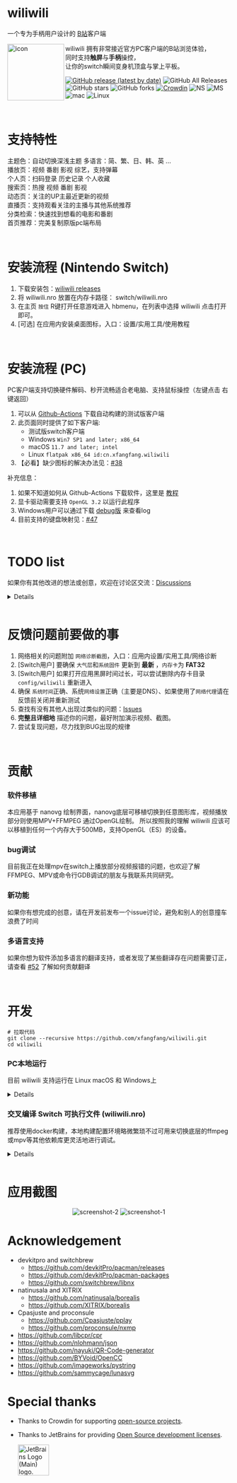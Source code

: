 # wiliwili

一个专为手柄用户设计的 [B站](https://www.bilibili.com)客户端

<img src="resources/svg/cn.xfangfang.wiliwili.svg" alt="icon" height="128" width="128" align="left">

wiliwili 拥有非常接近官方PC客户端的B站浏览体验，  
同时支持**触屏**与**手柄**操控，  
让你的switch瞬间变身机顶盒与掌上平板。
<br>

[![GitHub release (latest by date)](https://img.shields.io/github/v/release/xfangfang/wiliwili)](https://github.com/xfangfang/wiliwili/releases) ![GitHub All Releases](https://img.shields.io/github/downloads/xfangfang/wiliwili/total) ![GitHub stars](https://img.shields.io/github/stars/xfangfang/wiliwili?style=flat) ![GitHub forks](https://img.shields.io/github/forks/xfangfang/wiliwili) [![Crowdin](https://badges.crowdin.net/wiliwili/localized.svg)](https://crowdin.com/project/wiliwili) ![NS](https://img.shields.io/badge/-Nintendo%20Switch-e4000f?style=flat&logo=Nintendo%20Switch) ![MS](https://img.shields.io/badge/-Windows-357ec7?style=flat&logo=Windows) ![mac](https://img.shields.io/badge/-macOS-black?style=flat&logo=Apple) ![Linux](https://img.shields.io/badge/-Linux-lightgrey?style=flat&logo=Linux)

<br>

# 支持特性

主题色：自动切换深浅主题
多语言：简、繁、日、韩、英 ...   
播放页：视频 番剧 影视 综艺，支持弹幕  
个人页：扫码登录 历史记录 个人收藏  
搜索页：热搜 视频 番剧 影视  
动态页：关注的UP主最近更新的视频  
直播页：支持观看关注的主播与其他系统推荐  
分类检索：快速找到想看的电影和番剧  
首页推荐：完美复制原版pc端布局

<br>

# 安装流程 (Nintendo Switch)

1. 下载安装包：[wiliwili releases](https://github.com/xfangfang/wiliwili/releases)
2. 将 wiliwili.nro 放置在内存卡路径： switch/wiliwili.nro
3. 在主页 `按住` R键打开任意游戏进入 hbmenu，在列表中选择 wiliwili 点击打开即可。
4. [可选] 在应用内安装桌面图标，入口：设置/实用工具/使用教程

<br>

# 安装流程 (PC)

PC客户端支持切换硬件解码、秒开流畅适合老电脑、支持鼠标操控（左键点击 右键返回）

1. 可以从 [Github-Actions](https://github.com/xfangfang/wiliwili/actions/workflows/build.yaml) 下载自动构建的测试版客户端
2. 此页面同时提供了如下客户端:
    - 测试版switch客户端
    - Windows `Win7 SP1 and later; x86_64`
    - macOS `11.7 and later; intel`
    - Linux `flatpak x86_64 id:cn.xfangfang.wiliwili`
3. 【必看】缺少图标的解决办法见：[#38](https://github.com/xfangfang/wiliwili/discussions/38)

补充信息：

1. 如果不知道如何从 Github-Actions 下载软件，这里是 [教程](https://xfangfang.github.io/036)
2. 显卡驱动需要支持 `OpenGL 3.2` 以运行此程序
3. Windows用户可以通过下载 [debug版](https://github.com/xfangfang/DIY/actions/workflows/wiliwili_win_debug.yml) 来查看log
4. 目前支持的键盘映射见：[#47](https://github.com/xfangfang/wiliwili/discussions/47)

<br>

# TODO list

如果你有其他改进的想法或创意，欢迎在讨论区交流：[Discussions](https://github.com/xfangfang/wiliwili/discussions/categories/ideas)

<details>

- [x] 初步完成底层基础组件、首页各类推荐视频、用户视频播放页
- [x] 微调页面、解决播放器启动速度慢、解决播放页面退出卡顿
- [x] 临时解决异步加载导致的空指针问题（图片异步加载某些情况还会出现问题，待修复）
- [x] 添加番剧/影视播放、添加扫码登录、播放历史、用户收藏夹（收藏夹相关部分工作不稳定）
- [x] 初步添加搜索
- [x] 播放页新增分集与UP主最新投稿
- [x] 完善视频播放页用户评论内容
- [x] 重构图片异步加载逻辑
- [x] 解决收藏夹、搜索页某些情况导致闪退的问题
- [x] 完善搜索页：番剧、影视 转为竖图
- [x] 完善播放页投稿列表：调整结构、自动加载下一页
- [ ] 播放页展示合集与推荐
- [x] 添加动态页
- [x] 添加视频检索页
- [x] 完善设置页
- [ ] 弹幕相关设置
- [x] 点赞、投币、收藏
- [x] 拖拽调节进度
- [x] 增加单手模式使用一个手柄来控制播放器
- [ ] 安装图标时检查wiliwili位置
- [ ] NSP forwarder自动检查多个位置的nro文件，避免无法打开
- [x] 增加设置使首页无法通过返回退出，避免误触
- [x] 使用教程添加未指明的快捷键说明
- [x] 重压摇杆临时快进
- [ ] 搜索支持搜索用户
- [ ] 支持切换按键图标
- [x] 应用内多语言切换
- [ ] 一键三连
- [ ] 重构搜索页面

</details>

<br>

# 反馈问题前要做的事

1. 网络相关的问题附加 `网络诊断截图`，入口：应用内设置/实用工具/网络诊断
2. [Switch用户] 要确保 `大气层`和`系统固件` 更新到 **最新** ，`内存卡`为 **FAT32**
3. [Switch用户] 如果打开应用黑屏时间过长，可以尝试删除内存卡目录 `config/wiliwili` 重新进入
4. 确保 `系统时间`正确、系统`网络设置`正确（主要是DNS）、如果使用了`网络代理`请在反馈前关闭并重新测试
5. 查找有没有其他人出现过类似的问题：[Issues](https://github.com/xfangfang/wiliwili/issues?q=is%3Aissue)
6. **完整且详细地** 描述你的问题，最好附加演示视频、截图。
7. 尝试复现问题，尽力找到BUG出现的规律

<br>

# 贡献

### 软件移植

本应用基于 nanovg 绘制界面，nanovg底层可移植切换到任意图形库，视频播放部分则使用MPV+FFMPEG 通过OpenGL绘制。
所以按照我的理解 wiliwili 应该可以移植到任何一个内存大于500MB，支持OpenGL（ES）的设备。

### bug调试

目前我正在处理mpv在switch上播放部分视频报错的问题，也欢迎了解 FFMPEG、MPV或命令行GDB调试的朋友与我联系共同研究。

### 新功能

如果你有想完成的创意，请在开发前发布一个issue讨论，避免和别人的创意撞车浪费了时间

### 多语言支持

如果你想为软件添加多语言的翻译支持，或者发现了某些翻译存在问题需要订正，请查看 [#52](https://github.com/xfangfang/wiliwili/issues/52)
了解如何贡献翻译

<br>

# 开发

```shell
# 拉取代码
git clone --recursive https://github.com/xfangfang/wiliwili.git
cd wiliwili
```

### PC本地运行

目前 wiliwili 支持运行在 Linux macOS 和 Windows上

<details>

构建出来的客户端某些图标缺失，请参考：[#38](https://github.com/xfangfang/wiliwili/discussions/38)

#### macOS

```shell
# macOS: install dependencies
brew install mpv

cmake -B build -DPLATFORM_DESKTOP=ON
make -C build wiliwili -j$(sysctl -n hw.ncpu)
```

#### Linux

```shell
# Ubuntu: install dependencies
sudo apt install libcurl4-openssl-dev libmpv-dev

cmake -B build -DPLATFORM_DESKTOP=ON
make -C build wiliwili -j$(nproc)
```

```shell
# 如果你想安装在系统路径，并生成一个桌面图标，请使用如下内容编译
cmake -B build -DPLATFORM_DESKTOP=ON -DINSTALL=ON -DCMAKE_BUILD_TYPE=Release
make -C build -j$(nproc)
sudo make -C build install

# uninstall (run after install)
sudo xargs -a build/install_manifest.txt rm
```

#### Windows

```shell
# Windows: install dependencies (MSYS2 MinGW64)
pacman -S mingw-w64-x86_64-gcc mingw-w64-x86_64-cmake mingw-w64-x86_64-make \
  git mingw-w64-x86_64-mpv

cmake -B build -G "MinGW Makefiles" -DPLATFORM_DESKTOP=ON
mingw32-make -C build wiliwili -j$(nproc)
```

#### SDL2 （测试支持）

由于 SDL2 支持的平台更多，考虑到未来向其他平台移植，所以wiliwili目前也支持切换到SDL2环境构建，目前只在switch和macOS上进行了测试。

```shell
# macOS
brew install sdl2 mpv

cmake -B build -DPLATFORM_DESKTOP=ON -DUSE_SDL2=ON
make -C build wiliwili -j$(sysctl -n hw.ncpu)
```

</details>

### 交叉编译 Switch 可执行文件 (wiliwili.nro)

推荐使用docker构建，本地构建配置环境略微繁琐不过可用来切换底层的ffmpeg或mpv等其他依赖库更灵活地进行调试。

<details>

#### Docker

```shell
docker run --rm -v $(pwd):/data devkitpro/devkita64:20221113 \
  sh -c "/data/scripts/build_switch.sh"
```

#### 本地编译

```shell
# 1. 安装devkitpro环境: https://github.com/devkitPro/pacman/releases

# 2. 安装预编译的依赖
sudo dkp-pacman -S switch-glfw switch-cmake devkita64-cmake switch-pkg-config

# 3. 安装ffmpeg与mpv（使用自编译的库，官方的库无法播放网络视频）
# 手动编译方法请看：scripts/README.md
sudo dkp-pacman -U \
  https://github.com/xfangfang/wiliwili/releases/download/v0.1.0/switch-ffmpeg-4.4.3-1-any.pkg.tar.xz \
  https://github.com/xfangfang/wiliwili/releases/download/v0.1.0/switch-libmpv-0.34.1-1-any.pkg.tar.xz

# 4. 可选：安装依赖库 nspmini：https://github.com/StarDustCFW/nspmini
# (1). 在resources 目录下放置：nsp_forwarder.nsp
# (2). cmake 构建参数添加 -DBUILTIN_NSP=ON
# 按上述配置后，从相册打开wiliwili时会增加一个安装NSP Forwarder的按钮

# 5. build
cmake -B cmake-build-switch
make -C cmake-build-switch wiliwili.nro -j$(nproc)
```

</details>

<br>

# 应用截图

<p align="center">
<img src="docs/images/screenshot-2.png" alt="screenshot-2">
<img src="docs/images/screenshot-1.png" alt="screenshot-1">
</p>

# Acknowledgement

- devkitpro and switchbrew
    - https://github.com/devkitPro/pacman/releases
    - https://github.com/devkitPro/pacman-packages
    - https://github.com/switchbrew/libnx
- natinusala and XITRIX
    - https://github.com/natinusala/borealis
    - https://github.com/XITRIX/borealis
- Cpasjuste and proconsule
    - https://github.com/Cpasjuste/pplay
    - https://github.com/proconsule/nxmp
- https://github.com/libcpr/cpr
- https://github.com/nlohmann/json
- https://github.com/nayuki/QR-Code-generator
- https://github.com/BYVoid/OpenCC
- https://github.com/imageworks/pystring
- https://github.com/sammycage/lunasvg

# Special thanks

- Thanks to Crowdin for supporting [open-source projects](https://crowdin.com/page/open-source-project-setup-request).
- Thanks to JetBrains for providing [Open Source development licenses](https://jb.gg/OpenSourceSupport).

    <img style="width: 70px;" src="https://resources.jetbrains.com/storage/products/company/brand/logos/jb_beam.svg" alt="JetBrains Logo (Main) logo.">
